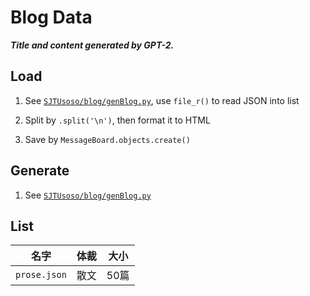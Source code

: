 # Blog Data

***Title and content generated by GPT-2.***


## Load

1. See [`SJTUsoso/blog/genBlog.py`](../SJTUsoso/blog/genBlog.py), use `file_r()` to read JSON into list

2. Split by `.split('\n')`, then format it to HTML

3. Save by `MessageBoard.objects.create()`


## Generate

1. See [`SJTUsoso/blog/genBlog.py`](../SJTUsoso/blog/genBlog.py)


## List

| 名字 | 体裁 | 大小 |
|---|---|---|
| `prose.json` | 散文 | 50篇 |
